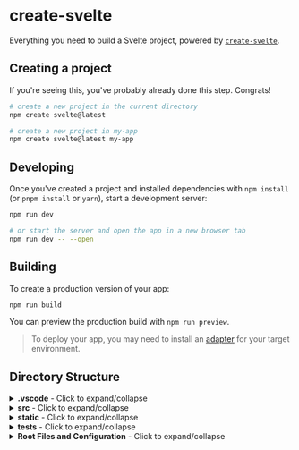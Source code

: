 # create-svelte

Everything you need to build a Svelte project, powered by [`create-svelte`](https://github.com/sveltejs/kit/tree/main/packages/create-svelte).

## Creating a project

If you're seeing this, you've probably already done this step. Congrats!

```bash
# create a new project in the current directory
npm create svelte@latest

# create a new project in my-app
npm create svelte@latest my-app
```

## Developing

Once you've created a project and installed dependencies with `npm install` (or `pnpm install` or `yarn`), start a development server:

```bash
npm run dev

# or start the server and open the app in a new browser tab
npm run dev -- --open
```

## Building

To create a production version of your app:

```bash
npm run build
```

You can preview the production build with `npm run preview`.

> To deploy your app, you may need to install an [adapter](https://kit.svelte.dev/docs/adapters) for your target environment.


## Directory Structure

<details>
<summary><strong>.vscode</strong> - Click to expand/collapse</summary>

- `settings.json`: Editor settings for consistent development environment.

</details>

<details>
<summary><strong>src</strong> - Click to expand/collapse</summary>

- **lib**: Utility libraries and helper functions.
- **components**: Reusable UI components.
  - **appBar**: Application header component.
  - **chat**: Chat-related components.
  - **logTable**: Component for displaying logs.
  - **modals**: Modal dialogs used throughout the application.
- **cookies**: Cookie management utilities.
  - `sessionCookie.js`: Utility for managing session cookies.
  - `usernameCookie.js`: Utility for managing username cookies.
- **services**: Backend services integration.
  - **adminManagement**: Services related to admin management.
  - **authentication**: Services for user authentication.
  - **chat**: Services related to chat functionality.
  - **csrfTokenFetcher**: Utility for fetching CSRF tokens.
  - **emailVerification**: Services for email verification.
  - **passwordReset**: Services for password reset functionality.
  - **settings**: Services for user settings management.
  - **token**: Services for token management.
  - **userManagement**: Services related to user management.
  - `getLogs.js`: Service for retrieving application logs.
- **store**: State management store (if applicable).
  - `themePreference.js`: Store for managing user theme preferences.
- **routes**: Application routes and page components.
  - **change-email**: Page component for changing email.
  - **confirm-password-reset**: Page component for confirming password reset.
  - **disable-totp**: Page component for disabling TOTP (Two-Factor Authentication).
  - **home**: Main application homepage component.
  - **login**: Login page component.
  - **logs**: Page component for displaying application logs.
  - **manage-admins**: Page component for managing administrators.
  - **manage-users**: Page component for managing users.
  - **newtoken**: Page component for generating new tokens.
  - **register-admin**: Page component for registering new administrators.
  - **register**: Registration page component.
  - **reset-password**: Page component for resetting password.
  - **settings**: Settings page components.
  - **setup-totp**: Page component for setting up TOTP.
  - **app.d.ts**: TypeScript declarations for the application.

</details>

<details>
<summary><strong>static</strong> - Click to expand/collapse</summary>

- **fonts**: Font files used in the application.
  - Font files listed here (e.g., AbrilFatface.ttf, PlayfairDisplay-Italic.ttf).

</details>

<details>
<summary><strong>tests</strong> - Click to expand/collapse</summary>

- `test.js`: Main test file for the application.

</details>

<details>
<summary><strong>Root Files and Configuration</strong> - Click to expand/collapse</summary>

- **.env.example**: Example environment variable configuration file.
- **.eslintignore, .eslintrc.cjs**: ESLint configuration files.
- **.gitignore, .npmrc**: Git and npm configuration files.
- **.prettierignore, .prettierrc**: Prettier configuration files.
- **LICENSE**: License information for the repository.
- **README.md**: This file, providing an overview of the repository structure and contents.
- **docker-compose.yml**: Docker Compose configuration file (if applicable).
- **jsconfig.json, package-lock.json, package.json**: JavaScript and npm configuration files.
- **playwright.config.js, postcss.config.cjs, svelte.config.js, tailwind.config.js, vite.config.js**: Additional configuration files for tools and frameworks used in the project.

</details>
